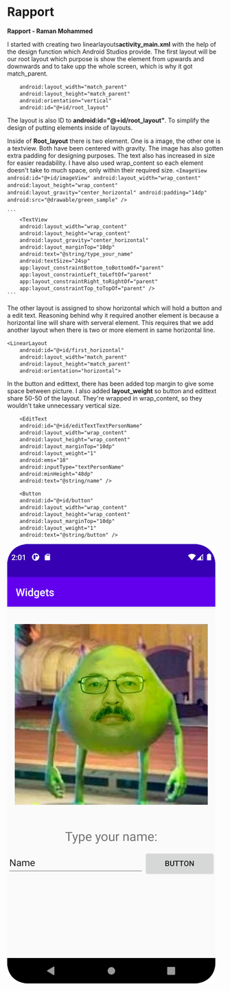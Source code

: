 
# Rapport

  **Rapport - Raman Mohammed**
  
I started with creating two linearlayouts**activity_main.xml** with the help of the design function which Android Studios provide.
  The first layout will be our root layout which purpose is show the element from upwards and downwards and to take upp the whole screen, which is why it got match_parent.
  
```
    android:layout_width="match_parent"
    android:layout_height="match_parent"
    android:orientation="vertical"
    android:id="@+id/root_layout"
```
  
  The layout is also ID to **android:id="@+id/root_layout"**. To simplify the design of putting elements inside of layouts.
  
Inside of **Root_layout** there is two element. One is a image, the other one is a textview. Both have been centered with gravity. The image has also gotten extra padding for designing purposes. The text also has increased in size for easier readability.
I have also used wrap_content so each element doesn't take to much space, only within their required size.
    ```
        <ImageView
        android:id="@+id/imageView"
        android:layout_width="wrap_content"
        android:layout_height="wrap_content"
        android:layout_gravity="center_horizontal"
        android:padding="14dp"
        android:src="@drawable/green_sample" />
    ```

    ```
        <TextView
        android:layout_width="wrap_content"
        android:layout_height="wrap_content"
        android:layout_gravity="center_horizontal"
        android:layout_marginTop="10dp"
        android:text="@string/type_your_name"
        android:textSize="24sp"
        app:layout_constraintBottom_toBottomOf="parent"
        app:layout_constraintLeft_toLeftOf="parent"
        app:layout_constraintRight_toRightOf="parent"
        app:layout_constraintTop_toTopOf="parent" />
    ```
  
  The other layout is assigned to show horizontal which will hold a button and a edit text. Reasoning behind why it required another element is because a horizontal line will share with serveral element.
This requires that we add another layout when there is two or more element in same horizontal line.

```    
<LinearLayout
    android:id="@+id/first_horizontal"
    android:layout_width="match_parent"
    android:layout_height="match_parent"
    android:orientation="horizontal">
```

In the button and edittext, there has been added top margin to give some space between picture. I also added **layout_weight** so button and edittext share 50-50 of the layout.
They're wrapped in wrap_content, so they wouldn't take unnecessary vertical size.

```
    <EditText
    android:id="@+id/editTextTextPersonName"
    android:layout_width="wrap_content"
    android:layout_height="wrap_content"
    android:layout_marginTop="10dp"
    android:layout_weight="1"
    android:ems="10"
    android:inputType="textPersonName"
    android:minHeight="48dp"
    android:text="@string/name" />
```

```
    <Button
    android:id="@+id/button"
    android:layout_width="wrap_content"
    android:layout_height="wrap_content"
    android:layout_marginTop="10dp"
    android:layout_weight="1"
    android:text="@string/button" />
```

 
   
 
        
  

![](front_page.png)

